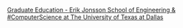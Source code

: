 [Graduate Education - Erik Jonsson School of Engineering & #ComputerScience at The University of Texas at Dallas](https://qi.tc/qi/117004)